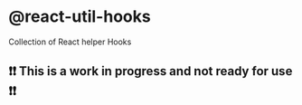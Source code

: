 # @react-util-hooks

Collection of React helper Hooks

## ❗❗ This is a work in progress and not ready for use ❗❗
